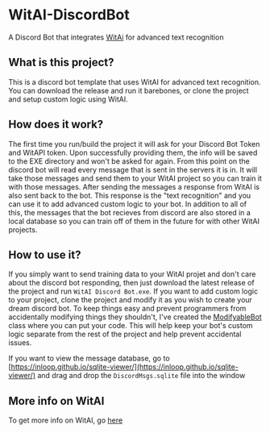 # WitAI-DiscordBot
A Discord Bot that integrates [WitAi](https://wit.ai/) for advanced text recognition

## What is this project?
This is a discord bot template that uses WitAI for advanced text recognition. You can download the release and run it barebones, or clone the project and setup custom logic using WitAI. 

## How does it work?
The first time you run/build the project it will ask for your Discord Bot Token and WitAPI token. Upon successfully providing them, the info will be saved to the EXE directory and won't be asked for again. From this point on the discord bot will read every message that is sent in the servers it is in. It will take those messages and send them to your WitAI project so you can train it with those messages. After sending the messages a response from WitAI is also sent back to the bot. This response is the "text recognition" and you can use it to add advanced custom logic to your bot. In addition to all of this, the messages that the bot recieves from discord are also stored in a local database so you can train off of them in the future for with other WitAI projects.

## How to use it?
If you simply want to send training data to your WitAI projet and don't care about the discord bot responding, then just download the latest release of the project and run ``WitAI Discord Bot.exe``. If you want to add custom logic to your project, clone the project and modify it as you wish to create your dream discord bot. To keep things easy and prevent programmers from accidentally modifying things they shouldn't, I've created the [ModifyableBot](https://github.com/gurrenm3/WitAI-DiscordBot/blob/master/WitAI%20DiscordBot.Console/Modifyable%20Bot.cs) class where you can put your code. This will help keep your bot's custom logic separate from the rest of the project and help prevent accidental issues. 

If you want to view the message database, go to [https://inloop.github.io/sqlite-viewer/](https://inloop.github.io/sqlite-viewer/) and drag and drop the ``DiscordMsgs.sqlite`` file into the window

## More info on WitAI
To get more info on WitAI, go [here](https://wit.ai/)
